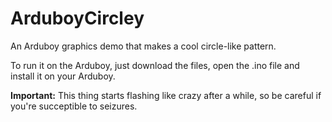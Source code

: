 # ArduboyCircley
An Arduboy graphics demo that makes a cool circle-like pattern.

To run it on the Arduboy, just download the files, open the .ino file and install it on your Arduboy.

**Important:** This thing starts flashing like crazy after a while, so be careful if you're succeptible to seizures.
